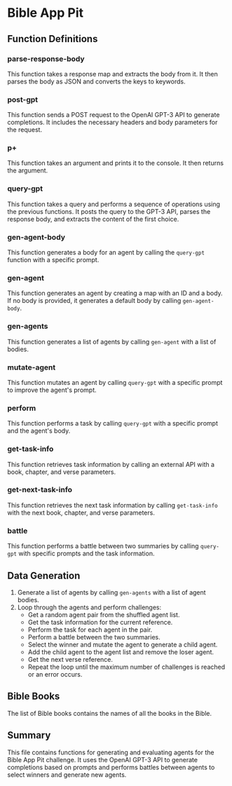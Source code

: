 # Bible App Pit

## Function Definitions

### parse-response-body
This function takes a response map and extracts the body from it. It then parses the body as JSON and converts the keys to keywords.

### post-gpt
This function sends a POST request to the OpenAI GPT-3 API to generate completions. It includes the necessary headers and body parameters for the request.

### p+
This function takes an argument and prints it to the console. It then returns the argument.

### query-gpt
This function takes a query and performs a sequence of operations using the previous functions. It posts the query to the GPT-3 API, parses the response body, and extracts the content of the first choice.

### gen-agent-body
This function generates a body for an agent by calling the `query-gpt` function with a specific prompt.

### gen-agent
This function generates an agent by creating a map with an ID and a body. If no body is provided, it generates a default body by calling `gen-agent-body`.

### gen-agents
This function generates a list of agents by calling `gen-agent` with a list of bodies.

### mutate-agent
This function mutates an agent by calling `query-gpt` with a specific prompt to improve the agent's prompt.

### perform
This function performs a task by calling `query-gpt` with a specific prompt and the agent's body.

### get-task-info
This function retrieves task information by calling an external API with a book, chapter, and verse parameters.

### get-next-task-info
This function retrieves the next task information by calling `get-task-info` with the next book, chapter, and verse parameters.

### battle
This function performs a battle between two summaries by calling `query-gpt` with specific prompts and the task information.

## Data Generation

1. Generate a list of agents by calling `gen-agents` with a list of agent bodies.
2. Loop through the agents and perform challenges:
   - Get a random agent pair from the shuffled agent list.
   - Get the task information for the current reference.
   - Perform the task for each agent in the pair.
   - Perform a battle between the two summaries.
   - Select the winner and mutate the agent to generate a child agent.
   - Add the child agent to the agent list and remove the loser agent.
   - Get the next verse reference.
   - Repeat the loop until the maximum number of challenges is reached or an error occurs.

## Bible Books

The list of Bible books contains the names of all the books in the Bible.

## Summary

This file contains functions for generating and evaluating agents for the Bible App Pit challenge. It uses the OpenAI GPT-3 API to generate completions based on prompts and performs battles between agents to select winners and generate new agents.